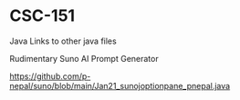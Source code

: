 # CSC-151
Java
Links to other java files

Rudimentary Suno AI Prompt Generator

https://github.com/p-nepal/suno/blob/main/Jan21_sunojoptionpane_pnepal.java
